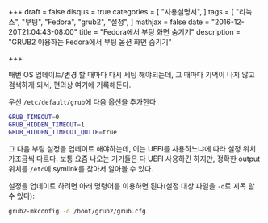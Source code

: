 +++
draft = false
disqus = true
categories = [
  "사용설명서",
]
tags = [
  "리눅스",
  "부팅",
  "Fedora",
  "grub2",
  "설정",
]
mathjax = false
date = "2016-12-20T21:04:43-08:00"
title = "Fedora에서 부팅 화면 숨기기"
description = "GRUB2 이용하는 Fedora에서 부팅 옵션 화면 숨기기"

+++

매번 OS 업데이트/변경 할 때마다 다시 세팅 해야되는데, 그 때마다 기억이 나지
않고 검색하게 되서, 편의상 여기에 기록해둔다.

우선 `/etc/default/grub`에 다음 옵션을 추가한다

```bash
GRUB_TIMEOUT=0
GRUB_HIDDEN_TIMEOUT=1
GRUB_HIDDEN_TIMEOUT_QUITE=true
```

그 다음 부팅 설정을 업데이트 해야하는데, 이는 UEFI를 사용하느냐에 따라 설정 위치
가조금씩 다르다. 보통 요즘 나오는 기기들은 다 UEFI 사용하긴 하지만, 정확한
output 위치를 `/etc`에 symlink를 찾아서 알아볼 수 있다.

설정을 업데이트 하려면 아래 명령어를 이용하면 된다(설정 대상 파일을 `-o`로 지목
할 수 있다):

```bash
grub2-mkconfig -o /boot/grub2/grub.cfg
```
